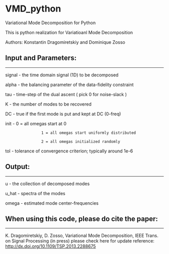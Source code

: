 # VMD_python

Variational Mode Decomposition for Python

This is python realization for Variatioanl Mode Decomposition 

Authors: Konstantin Dragomiretskiy and Dominique Zosso

## Input and Parameters:

---------------------
signal  - the time domain signal (1D) to be decomposed

alpha   - the balancing parameter of the data-fidelity constraint

tau     - time-step of the dual ascent ( pick 0 for noise-slack )

K       - the number of modes to be recovered

DC      - true if the first mode is put and kept at DC (0-freq)

init    - 0 = all omegas start at 0

                    1 = all omegas start uniformly distributed
                    
                    2 = all omegas initialized randomly
                    
tol     - tolerance of convergence criterion; typically around 1e-6


## Output:
-------
u       - the collection of decomposed modes

u_hat   - spectra of the modes

omega   - estimated mode center-frequencies

## When using this code, please do cite the paper:
-----------------------------------------------

K. Dragomiretskiy, D. Zosso, Variational Mode Decomposition, IEEE Trans. on Signal Processing (in press)
please check here for update reference: 
http://dx.doi.org/10.1109/TSP.2013.2288675
